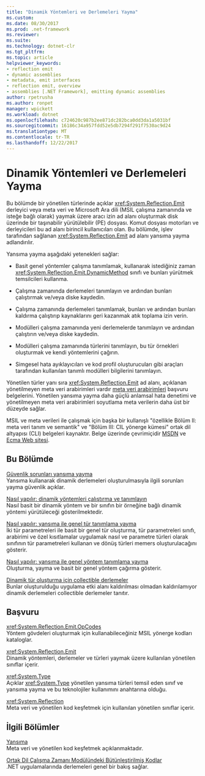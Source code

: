 ```yaml
---
title: "Dinamik Yöntemleri ve Derlemeleri Yayma"
ms.custom: 
ms.date: 08/30/2017
ms.prod: .net-framework
ms.reviewer: 
ms.suite: 
ms.technology: dotnet-clr
ms.tgt_pltfrm: 
ms.topic: article
helpviewer_keywords:
- reflection emit
- dynamic assemblies
- metadata, emit interfaces
- reflection emit, overview
- assemblies [.NET Framework], emitting dynamic assemblies
author: rpetrusha
ms.author: ronpet
manager: wpickett
ms.workload: dotnet
ms.openlocfilehash: c724620c987b2ee871dc282bca0dd3da1a5031bf
ms.sourcegitcommit: 16186c34a957fdd52e5db7294f291f7530ac9d24
ms.translationtype: MT
ms.contentlocale: tr-TR
ms.lasthandoff: 12/22/2017
---
```

# <a name="emitting-dynamic-methods-and-assemblies"></a>Dinamik Yöntemleri ve Derlemeleri Yayma
Bu bölümde bir yönetilen türlerinde açıklar <xref:System.Reflection.Emit> derleyici veya meta veri ve Microsoft Ara dili (MSIL çalışma zamanında ve isteğe bağlı olarak) yaymak üzere aracı izin ad alanı oluşturmak disk üzerinde bir taşınabilir yürütülebilir (PE) dosyası. Komut dosyası motorları ve derleyicileri bu ad alanı birincil kullanıcıları olan. Bu bölümde, işlev tarafından sağlanan <xref:System.Reflection.Emit> ad alanı yansıma yayma adlandırılır.  
  
 Yansıma yayma aşağıdaki yetenekleri sağlar:  
  
-   Basit genel yöntemler çalışma tanımlamak, kullanarak istediğiniz zaman <xref:System.Reflection.Emit.DynamicMethod> sınıfı ve bunları yürütmek temsilcileri kullanma.  
  
-   Çalışma zamanında derlemeleri tanımlayın ve ardından bunları çalıştırmak ve/veya diske kaydedin.  
  
-   Çalışma zamanında derlemeleri tanımlamak, bunları ve ardından bunları kaldırma çalıştırıp kaynaklarını geri kazanmak atık toplama izin verin.  
  
-   Modülleri çalışma zamanında yeni derlemelerde tanımlayın ve ardından çalıştırın ve/veya diske kaydedin.  
  
-   Modülleri çalışma zamanında türlerini tanımlayın, bu tür örnekleri oluşturmak ve kendi yöntemlerini çağırın.  
  
-   Simgesel hata ayıklayıcıları ve kod profil oluşturucuları gibi araçları tarafından kullanılan tanımlı modülleri bilgilerini tanımlayın.  
  
 Yönetilen türler yanı sıra <xref:System.Reflection.Emit> ad alanı, açıklanan yönetilmeyen meta veri arabirimleri vardır [meta veri arabirimleri](../../../docs/framework/unmanaged-api/metadata/metadata-interfaces.md) başvuru belgelerini. Yönetilen yansıma yayma daha güçlü anlamsal hata denetimi ve yönetilmeyen meta veri arabirimleri soyutlama meta verilerin daha üst bir düzeyde sağlar.  
  
 MSIL ve meta verileri ile çalışmak için başka bir kullanışlı "özellikle Bölüm II: meta veri tanım ve semantik" ve "Bölüm III: CIL yönerge kümesi" ortak dil altyapısı (CLI) belgeleri kaynaktır. Belge üzerinde çevrimiçidir [MSDN](http://go.microsoft.com/fwlink/?LinkID=65555) ve [Ecma Web sitesi](http://go.microsoft.com/fwlink/?LinkId=116487).  
  
## <a name="in-this-section"></a>Bu Bölümde
  
[Güvenlik sorunları yansıma yayma](../../../docs/framework/reflection-and-codedom/security-issues-in-reflection-emit.md)  
Yansıma kullanarak dinamik derlemeleri oluşturulmasıyla ilgili sorunları yayma güvenlik açıklar.  

[Nasıl yapılır: dinamik yöntemleri çalıştırma ve tanımlayın](how-to-define-and-execute-dynamic-methods.md)   
Nasıl basit bir dinamik yöntem ve bir sınıfın bir örneğine bağlı dinamik yöntemi yürütüleceği gösterilmektedir.

[Nasıl yapılır: yansıma ile genel tür tanımlama yayma](how-to-define-a-generic-type-with-reflection-emit.md)   
İki tür parametreleri ile basit bir genel tür oluşturma, tür parametreleri sınıfı, arabirimi ve özel kısıtlamalar uygulamak nasıl ve parametre türleri olarak sınıfının tür parametreleri kullanan ve dönüş türleri memers oluşturulacağını gösterir.

[Nasıl yapılır: yansıma ile genel yöntem tanımlama yayma](how-to-define-a-generic-method-with-reflection-emit.md)   
Oluşturma, yayma ve basit bir genel yöntem çağırma gösterir.

[Dinamik tür oluşturma için collectible derlemeler](collectible-assemblies.md)   
Bunlar oluşturulduğu uygulama etki alanı kaldırılması olmadan kaldırılamıyor dinamik derlemeleri collectible derlemeler tanıtır.
  
## <a name="reference"></a>Başvuru  
 <xref:System.Reflection.Emit.OpCodes>  
 Yöntem gövdeleri oluşturmak için kullanabileceğiniz MSIL yönerge kodları kataloglar.  
  
 <xref:System.Reflection.Emit>  
 Dinamik yöntemleri, derlemeler ve türleri yaymak üzere kullanılan yönetilen sınıflar içerir.  
  
 <xref:System.Type>  
 Açıklar <xref:System.Type> yönetilen yansıma türleri temsil eden sınıf ve yansıma yayma ve bu teknolojiler kullanımını anahtarına olduğu.  
  
 <xref:System.Reflection>  
 Meta veri ve yönetilen kod keşfetmek için kullanılan yönetilen sınıflar içerir.  
  
## <a name="related-sections"></a>İlgili Bölümler  
 [Yansıma](../../../docs/framework/reflection-and-codedom/reflection.md)  
 Meta veri ve yönetilen kod keşfetmek açıklanmaktadır.  
  
 [Ortak Dil Çalışma Zamanı Modülündeki Bütünleştirilmiş Kodlar](../../../docs/framework/app-domains/assemblies-in-the-common-language-runtime.md)  
 .NET uygulamalarında derlemeleri genel bir bakış sağlar.
